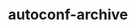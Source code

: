 ---
title: "autoconf-archive"
layout: cache
categories: [package, v0.18]
meta: {"versions": ["2022.02.11"], "compilers": ["gcc@7.3.1"], "oss": ["amzn2"], "platforms": ["linux"], "targets": ["x86_64_v4"], "stacks": ["aws-ahug", "aws-isc"], "num_specs": 1, "num_specs_by_stack": {"aws-isc": 1, "aws-ahug": 1}}
spec_details: [{"hash": "kk7yh7xnczrxpljn4iunbi5vu5oveccw", "compiler": "gcc@7.3.1", "versions": ["2022.02.11"], "os": "amzn2", "platform": "linux", "target": "x86_64_v4", "variants": ["patches=130cd48"], "stacks": ["aws-isc", "aws-ahug"], "size": "-", "tarball": "https://binaries.spack.io/releases/v0.18/build_cache/linux-amzn2-x86_64_v4/gcc-7.3.1/autoconf-archive-2022.02.11/linux-amzn2-x86_64_v4-gcc-7.3.1-autoconf-archive-2022.02.11-kk7yh7xnczrxpljn4iunbi5vu5oveccw.spack"}]
---